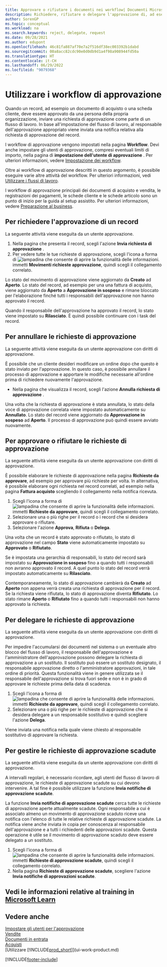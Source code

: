 ```yaml
---
title: Approvare o rifiutare i documenti nei workflow| Documenti Microsoft
description: Richiedere, rifiutare o delegare l'approvazione di, ad esempio, a un documento di vendita o acquisto, come parte di un workflow.
author: SorenGP
ms.topic: conceptual
ms.workload: na
ms.search.keywords: reject, delegate, request
ms.date: 09/28/2021
ms.author: edupont
ms.openlocfilehash: 46c81fa887af70e7a2f516df38ec003392b1dabd
ms.sourcegitcommit: 00a8acc82cdc90e0d0db9d1a4f98a908944fd50a
ms.translationtype: HT
ms.contentlocale: it-CH
ms.lasthandoff: 06/29/2022
ms.locfileid: "9079368"
---
```

# <a name="use-approval-workflows"></a>Utilizzare i workflow di approvazione

Quando un record, ad esempio un documento di acquisto o una scheda cliente, deve essere approvato da una persona della propria organizzazione, inviare una richiesta di approvazione come parte di un flusso di lavoro. In base all'impostazione del flusso di lavoro, al responsabile dell'approvazione appropriato viene inviata una notifica relativa alla richiesta di approvazione del record.

I workflow di approvazione vengono impostati nella pagina **Workflow**. Devi anche impostare gli utenti di approvazione, compresi eventuali limiti di importo, nella pagina di **impostazione dell'utente di approvazione** . Per ulteriori informazioni, vedere [Impostazione dei workflow](across-set-up-workflows.md).  

Oltre ai workflow di approvazione descritti in questo argomento, è possibile eseguire varie altre attività del workflow. Per ulteriori informazioni, vedi [Utilizzare i flussi di lavoro](across-use-workflows.md).

I workflow di approvazione principali dei documenti di acquisto e vendita, le registrazioni dei pagamenti, le schede cliente e le schede articolo sono un punto di inizio per la guida al setup assistito. Per ulteriori informazioni, vedere [Preparazione al business](ui-get-ready-business.md).

## <a name="to-request-approval-of-a-record"></a>Per richiedere l'approvazione di un record

La seguente attività viene eseguita da un utente approvazione.

1. Nella pagina che presenta il record, scegli l'azione **Invia richiesta di approvazione** .
2. Per vedere tutte le tue richieste di approvazione, scegli l'icona a forma di ![lampadina che consente di aprire la funzionalità delle informazioni.](media/ui-search/search_small.png "Dimmi cosa vuoi fare") immetti **Movimenti richieste approvazione**, quindi scegli il collegamento correlato.  

Lo stato del movimento di approvazione viene aggiornato da **Creato** ad **Aperto**. Lo stato del record, ad esempio per una una fattura di acquisto, viene aggiornato da **Aperto** a **Approvazione in sospeso** e rimane bloccato per l'elaborazione finché tutti i responsabili dell'approvazione non hanno approvato il record.

Quando il responsabile dell'approvazione ha approvato il record, lo stato viene impostato su **Rilasciato**. È quindi possibile continuare con i task del record.

## <a name="to-cancel-requests-for-approval"></a>Per annullare le richieste di approvazione

La seguente attività viene eseguita da un utente approvazione con diritti di approvazione.

È possibile che un cliente desideri modificare un ordine dopo che questo è stato inviato per l'approvazione. In questo caso, è possibile annullare il processo di approvazione e apportare le modifiche necessarie all'ordine prima di richiedere nuovamente l'approvazione.

- Nella pagina che visualizza il record, scegli l'azione **Annulla richiesta di approvazione** .

Una volta che la richiesta di approvazione è stata annullata, lo stato della voce di approvazione correlata viene impostato automaticamente su **Annullato**. Lo stato del record viene aggiornato da **Approvazione in sospeso** ad **Aperto**. Il processo di approvazione può quindi essere avviato nuovamente.

## <a name="to-approve-or-reject-requests-for-approval"></a>Per approvare o rifiutare le richieste di approvazione

La seguente attività viene eseguita da un utente approvazione con diritti di approvazione.

È possibile elaborare le richieste di approvazione nella pagina **Richieste da approvare**, ad esempio per approvare più richieste per volta. In alternativa, è possibile elaborare ogni richiesta nel record correlati, ad esempio nella pagina **Fattura acquisto** scegliendo il collegamento nella notifica ricevuta.

1. Scegli l'icona a forma di ![lampadina che consente di aprire la funzionalità delle informazioni.](media/ui-search/search_small.png "Dimmi cosa vuoi fare") immetti **Richieste da approvare**, quindi scegli il collegamento correlato.
2. Selezionare una o più righe per il record o i record che si desidera approvare o rifiutare.
3. Selezionare l'azione **Approva**, **Rifiuta** o **Delega**.

Una volta che un record è stato approvato o rifiutato, lo stato di approvazione nel campo **Stato** viene automaticamente impostato su **Approvato** o **Rifiutato**.

Se è impostata una gerarchia di responsabili, lo stato del record sarà impostato su **Approvazione in sospeso** fino a quando tutti i responsabili non avranno approvato il record. A quel punto lo stato del record verrà impostato automaticamente su **Rilasciato**.

Contemporaneamente, lo stato di approvazione cambierà da **Creato** ad **Aperto** non appena verrà creata una richiesta di approvazione per il record. Se la richiesta viene rifiutata, lo stato di approvazione diventa **Rifiutato**. Lo stato rimane **Aperto** o **Rifiutato** fino a quando tutti i responsabili non hanno approvato la richiesta.

## <a name="to-delegate-requests-for-approval"></a>Per delegare le richieste di approvazione

La seguente attività viene eseguita da un utente approvazione con diritti di approvazione.

Per impedire l'accumularsi dei documenti nel sistema o un eventuale altro blocco del flusso di lavoro, il responsabile dell'approvazione e l'amministratore dell'approvazione possono delegare la richiesta di approvazione a un sostituto. Il sostituto può essere un sostituto designato, il responsabile approvazione diretto o l'amministratore approvazioni, in tale ordine di priorità. Questa funzionalità viene in genere utilizzata se il responsabile dell'approvazione si trova fuori sede e non è in grado di approvare le richieste prima della data di scadenza.

1. Scegli l'icona a forma di ![lampadina che consente di aprire la funzionalità delle informazioni.](media/ui-search/search_small.png "Dimmi cosa vuoi fare") immetti **Richieste da approvare**, quindi scegli il collegamento correlato.
2. Selezionare una o più righe per le richieste di approvazione che si desidera delegare a un responsabile sostitutivo e quindi scegliere l'azione **Delega**.

Viene inviata una notifica nella quale viene chiesto al responsabile sostitutivo di approvare la richiesta.

## <a name="to-manage-overdue-approval-requests"></a>Per gestire le richieste di approvazione scadute

La seguente attività viene eseguita da un utente approvazione con diritti di approvazione.

A intervalli regolari, è necessario ricordare, agli utenti del flusso di lavoro di approvazione, le richieste di approvazione scadute su cui devono intervenire. A tal fine è possibile utilizzare la funzione **Invia notifiche di approvazione scadute**.

La funzione **Invia notifiche di approvazione scadute** cerca tutte le richieste di approvazione aperte attualmente scadute. Ogni responsabile a cui è associato almeno un movimento di approvazione scaduto riceve una notifica con l'elenco di tutte le relative richieste di approvazione scadute. La notifica viene anche inviata in copia per conoscenza al responsabile dell'approvazione e a tutti i richiedenti delle approvazioni scadute. Questa operazione è utile se il movimento di approvazione scaduto deve essere delegato a un sostituto.

1. Scegli l'icona a forma di ![lampadina che consente di aprire la funzionalità delle informazioni.](media/ui-search/search_small.png "Informazioni sull'operazione che si desidera eseguire") immetti **Richieste di approvazione scadute**, quindi scegli il collegamento correlato.
2. Nella pagina **Richieste di approvazione scadute**, scegliere l'azione **Invia notifiche di approvazioni scadute**.

## <a name="see-related-training-at-microsoft-learn"></a>Vedi le informazioni relative al training in [Microsoft Learn](/learn/modules/use-approval-workflows/)

## <a name="see-also"></a>Vedere anche

[Impostare gli utenti per l'approvazione](across-how-to-set-up-approval-users.md)  
[Vendite](sales-manage-sales.md)  
[Documenti in entrata](across-income-documents.md)  
[Acquisti](purchasing-manage-purchasing.md)  
[Utilizzare [!INCLUDE[prod_short](includes/prod_short.md)]](ui-work-product.md)  


[!INCLUDE[footer-include](includes/footer-banner.md)]